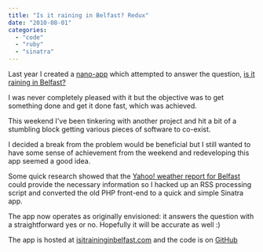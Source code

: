 ```yaml
---
title: "Is it raining in Belfast? Redux"
date: "2010-08-01"
categories: 
  - "code"
  - "ruby"
  - "sinatra"
---
```


Last year I created a [nano-app](/2009/01/26/nano-apps/) which attempted to answer the question, [is it raining in Belfast?](http://isitraininginbelfast.com/)

I was never completely pleased with it but the objective was to get something done and get it done fast, which was achieved.

This weekend I've been tinkering with another project and hit a bit of a stumbling block getting various pieces of software to co-exist.

I decided a break from the problem would be beneficial but I still wanted to have some sense of achievement from the weekend and redeveloping this app seemed a good idea.

Some quick research showed that the [Yahoo! weather report for Belfast](http://weather.yahoo.com/northern-ireland/belfast/belfast-44544) could provide the necessary information so I hacked up an RSS processing script and converted the old PHP front-end to a quick and simple Sinatra app.

The app now operates as originally envisioned: it answers the question with a straightforward yes or no. Hopefully it will be accurate as well :)

The app is hosted at [isitraininginbelfast.com](http://isitraininginbelfast.com) and the code is on [GitHub](http://github.com/stevenwilkin/isitraininginbelfast.com)
